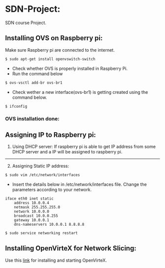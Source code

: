 # SDN-Project:

SDN course Project. 

## Installing OVS on Raspberry pi:

Make sure Raspberry pi are connected to the internet.
```sh
$ sudo apt-get install openvswitch-switch
```
- Check whether OVS is properly installed in Raspberry Pi. 
- Run the command below  
```sh
$ ovs-vsctl add-br ovs-br1
```
- Check wether a new interface(ovs-br1) is getting created using the command below.
```sh
$ ifconfig
```
### OVS installation done:


## Assigning IP to Raspberry pi:

1. Using DHCP server: 
If raspberry pi is able to get IP address from some DHCP server and a IP will be assigned to raspberry pi.
--------------

2. Assigning Static IP address:
```sh
$ sudo vim /etc/network/interfaces
```
- Insert the details below in /etc/network/interfaces file. Change the parameters according to your network.
```
iface eth0 inet static
    address 10.0.0.4
    netmask 255.255.255.0
    network 10.0.0.0
    broadcast 10.0.0.255
    gateway 10.0.0.1
    dns-nameservers 10.0.0.1 8.8.8.8
```
```sh
$ sudo service networking restart
```

## Installing OpenVirteX for Network Slicing:

Use this [link](https://ovx.onlab.us/getting-started/installation/) for installing and starting OpenVirteX.






